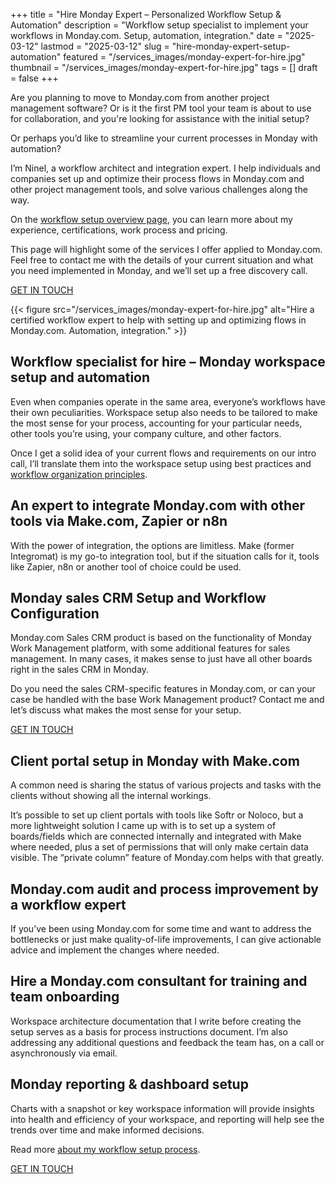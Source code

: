 +++
title = "Hire Monday Expert – Personalized Workflow Setup & Automation"
description = "Workflow setup specialist to implement your workflows in Monday.com. Setup, automation, integration."
date = "2025-03-12"
lastmod = "2025-03-12"
slug = "hire-monday-expert-setup-automation"
featured = "/services_images/monday-expert-for-hire.jpg"
thumbnail = "/services_images/monday-expert-for-hire.jpg"
tags = []
draft = false
+++


Are you planning to move to Monday.com from another project management software? Or is it the first PM tool your team is about to use for collaboration, and you're looking for assistance with the initial setup?

Or perhaps you’d like to streamline your current processes in Monday with automation?

I’m Ninel, a workflow architect and integration expert. I help individuals and companies set up and optimize their process flows in Monday.com and other project management tools, and solve various challenges along the way.

On the [workflow setup overview page](/workflow-setup-automation-expert-specialist-hire/), you can learn more about my experience, certifications, work process and pricing.

This page will highlight some of the services I offer applied to Monday.com. Feel free to contact me with the details of your current situation and what you need implemented in Monday, and we’ll set up a free discovery call.

<a class="header_nav_button page_button" href="/contact">GET IN TOUCH</a>

{{< figure src="/services_images/monday-expert-for-hire.jpg" alt="Hire a certified workflow expert to help with setting up and optimizing flows in Monday.com. Automation, integration." >}}


## Workflow specialist for hire – Monday workspace setup and automation

Even when companies operate in the same area, everyone’s workflows have their own peculiarities. Workspace setup also needs to be tailored to make the most sense for your process, accounting for your particular needs, other tools you’re using, your company culture, and other factors.

Once I get a solid idea of your current flows and requirements on our intro call, I’ll translate them into the workspace setup using best practices and [workflow organization principles](/workflow-setup-principles-trello-asana-clickup-notion/).


## An expert to integrate Monday.com with other tools via Make.com, Zapier or n8n

With the power of integration, the options are limitless. Make (former Integromat) is my go-to integration tool, but if the situation calls for it, tools like Zapier, n8n or another tool of choice could be used.


## Monday sales CRM Setup and Workflow Configuration

Monday.com Sales CRM product is based on the functionality of Monday Work Management platform, with some additional features for sales management. In many cases, it makes sense to just have all other boards right in the sales CRM in Monday.

Do you need the sales CRM-specific features in Monday.com, or can your case be handled with the base Work Management product? Contact me and let’s discuss what makes the most sense for your setup.

<a class="header_nav_button page_button" href="/contact">GET IN TOUCH</a>


## Client portal setup in Monday with Make.com

A common need is sharing the status of various projects and tasks with the clients without showing all the internal workings.

It’s possible to set up client portals with tools like Softr or Noloco, but a more lightweight solution I came up with is to set up a system of boards/fields which are connected internally and integrated with Make where needed, plus a set of permissions that will only make certain data visible. The “private column” feature of Monday.com helps with that greatly.


## Monday.com audit and process improvement by a workflow expert

If you’ve been using Monday.com for some time and want to address the bottlenecks or just make quality-of-life improvements, I can give actionable advice and implement the changes where needed.


## Hire a Monday.com consultant for training and team onboarding

Workspace architecture documentation that I write before creating the setup serves as a basis for process instructions document. I’m also addressing any additional questions and feedback the team has, on a call or asynchronously via email.  


## Monday reporting & dashboard setup

Charts with a snapshot or key workspace information will provide insights into health and efficiency of your workspace, and reporting will help see the trends over time and make informed decisions.

Read more [about my workflow setup process](/workflow-setup-automation-expert-specialist-hire/).

<a class="header_nav_button page_button" href="/contact">GET IN TOUCH</a>
